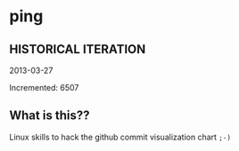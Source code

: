 # ping

## HISTORICAL ITERATION
2013-03-27

Incremented: 6507

## What is this?? 
Linux skills to hack the github commit visualization chart `;-)`
